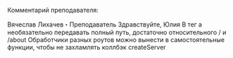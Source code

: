 Комментарий преподавателя:

Вячеслав Лихачев・Преподаватель
Здравствуйте, Юлия
В тег a необязательно передавать полный путь, достаточно относительного / и /about
Обработчики разных роутов можно вынести в самостоятельные функции, чтобы не захламлять коллбэк createServer